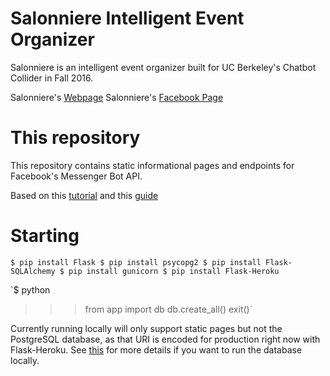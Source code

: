 # Salonniere Intelligent Event Organizer
Salonniere is an intelligent event organizer built for UC Berkeley's Chatbot Collider in Fall 2016. 

Salonniere's [Webpage](http://salonneire.herokuapp.com/)
Salonniere's [Facebook Page](https://www.facebook.com/SalonniereAI/)

# This repository
This repository contains static informational pages and endpoints for Facebook's Messenger Bot API.

Based on this [tutorial](https://blog.hartleybrody.com/fb-messenger-bot/) and this [guide](http://blog.sahildiwan.com/posts/flask-and-postgresql-app-deployed-on-heroku/)

# Starting
`$ pip install Flask
$ pip install psycopg2
$ pip install Flask-SQLAlchemy
$ pip install gunicorn
$ pip install Flask-Heroku`

`$ python
>>> from app import db
>>> db.create_all()
>>> exit()`

Currently running locally will only support static pages but not the PostgreSQL database, as that URI is encoded for production right now with Flask-Heroku. See [this](http://blog.sahildiwan.com/posts/flask-and-postgresql-app-deployed-on-heroku/) for more details if you want to run the database locally.



